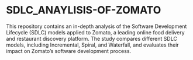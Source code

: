 # SDLC_ANAYLISIS-OF-ZOMATO
This repository contains an in-depth analysis of the Software Development Lifecycle (SDLC) models applied to Zomato, a leading online food delivery and restaurant discovery platform. The study compares different SDLC models, including Incremental, Spiral, and Waterfall, and evaluates their impact on Zomato’s software development process.
